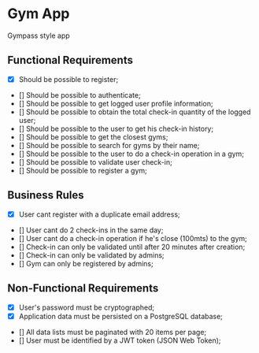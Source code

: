 # Gym App

Gympass style app

## Functional Requirements

- [x] Should be possible to register;
- [] Should be possible to authenticate;
- [] Should be possible to get logged user profile information;
- [] Should be possible to obtain the total check-in quantity of the logged user;
- [] Should be possible to the user to get his check-in history;
- [] Should be possible to get the closest gyms;
- [] Should be possible to search for gyms by their name;
- [] Should be possible to the user to do a check-in operation in a gym;
- [] Should be possible to validate user check-in;
- [] Should be possible to register a gym;

## Business Rules

- [x] User cant register with a duplicate email address;
- [] User cant do 2 check-ins in the same day;
- [] User cant do a check-in operation if he's close (100mts) to the gym;
- [] Check-in can only be validated until after 20 minutes after creation;
- [] Check-in can only be validated by admins;
- [] Gym can only be registered by admins;

## Non-Functional Requirements

- [x] User's password must be cryptographed;
- [x] Application data must be persisted on a PostgreSQL database;
- [] All data lists must be paginated with 20 items per page;
- [] User must be identified by a JWT token (JSON Web Token);
